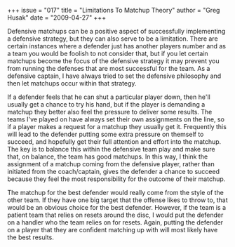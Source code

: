 +++
issue = "017"
title = "Limitations To Matchup Theory"
author = "Greg Husak"
date = "2009-04-27"
+++

Defensive matchups can be a positive aspect of successfully implementing a
defensive strategy, but they can also serve to be a limitation. There are
certain instances where a defender just has another players number and as a
team you would be foolish to not consider that, but if you let certain
matchups become the focus of the defensive strategy it may prevent you from
running the defenses that are most successful for the team. As a defensive
captain, I have always tried to set the defensive philosophy and then let
matchups occur within that strategy.  
  
If a defender feels that he can shut a particular player down, then he'll
usually get a chance to try his hand, but if the player is demanding a matchup
they better also feel the pressure to deliver some results. The teams I've
played on have always set their own assignments on the line, so if a player
makes a request for a matchup they usually get it. Frequently this will lead
to the defender putting some extra pressure on themself to succeed, and
hopefully get their full attention and effort into the matchup. The key is to
balance this within the defensive team play and make sure that, on balance,
the team has good matchups. In this way, I think the assignment of a matchup
coming from the defensive player, rather than initiated from the
coach/captain, gives the defender a chance to succeed because they feel the
most responsibility for the outcome of their matchup.  
  
The matchup for the best defender would really come from the style of the
other team. If they have one big target that the offense likes to throw to,
that would be an obvious choice for the best defender. However, if the team is
a patient team that relies on resets around the disc, I would put the defender
on a handler who the team relies on for resets. Again, putting the defender on
a player that they are confident matching up with will most likely have the
best results.

